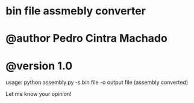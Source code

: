 # bin file assmebly converter
# @author Pedro Cintra Machado
# @version 1.0

usage: python assembly.py -s bin file -o output file (assembly converted)

Let me know your opinion!
